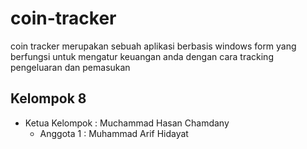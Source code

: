 # coin-tracker
coin tracker merupakan sebuah aplikasi berbasis windows form yang berfungsi untuk mengatur keuangan anda dengan cara tracking pengeluaran dan pemasukan 

## Kelompok 8
- Ketua Kelompok	: Muchammad Hasan Chamdany
	- Anggota 1		: Muhammad Arif Hidayat
